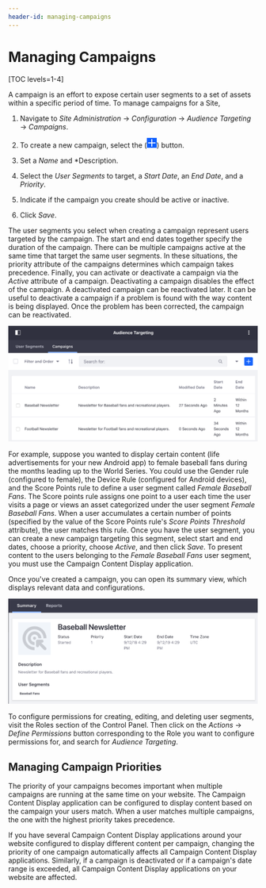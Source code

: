 ```yaml
---
header-id: managing-campaigns
---
```


# Managing Campaigns

[TOC levels=1-4]

A campaign is an effort to expose certain user segments to a set of
assets within a specific period of time. To manage campaigns for a Site,

1.  Navigate to *Site Administration* &rarr; *Configuration* &rarr; *Audience
    Targeting* &rarr; *Campaigns*.

2.  To create a new campaign, select the (![Add Campaign](../../images-dxp/icon-add.png)) button.

3.  Set a *Name* and *Description.

4.  Select the *User Segments* to target, a *Start Date*, an *End Date*, and
    a *Priority*.

5.  Indicate if the campaign you create should be active or inactive.

6.  Click *Save*.

The user segments you select when creating a campaign represent users targeted
by the campaign. The start and end dates together specify the duration of the
campaign. There can be multiple campaigns active at the same time that target
the same user segments. In these situations, the priority attribute of the
campaigns determines which campaign takes precedence. Finally, you can activate
or deactivate a campaign via the *Active* attribute of a campaign. Deactivating
a campaign disables the effect of the campaign. A deactivated campaign can be
reactivated later. It can be useful to deactivate a campaign if a problem is
found with the way content is being displayed. Once the problem has been
corrected, the campaign can be reactivated.

![Figure 1: Navigate to Site Administration and click *Configuration* &rarr; *Audience Targeting* &rarr; *Campaigns* to manage campaigns for a Site.](../../images-dxp/audience-targeting-user-campaigns.png)

For example, suppose you wanted to display certain content (life advertisements
for your new Android app) to female baseball fans during the months leading up
to the World Series. You could use the Gender rule (configured to female), the
Device Rule (configured for Android devices), and the Score Points rule to
define a user segment called *Female Baseball Fans*. The Score points rule
assigns one point to a user each time the user visits a page or views an asset
categorized under the user segment *Female Baseball Fans*. When a user
accumulates a certain number of points (specified by the value of the Score
Points rule's *Score Points Threshold* attribute), the user matches this rule.
Once you have the user segment, you can create a new campaign targeting
this segment, select start and end dates, choose a priority, choose *Active*,
and then click *Save*. To present content to the users belonging to the *Female
Baseball Fans* user segment, you must use the Campaign Content Display
application.

Once you've created a campaign, you can open its summary view, which displays
relevant data and configurations.

![Figure 2: Select a pre-existing campaign to view its Summary page.](../../images-dxp/campaign-summary.png)

To configure permissions for creating, editing, and deleting user segments,
visit the Roles section of the Control Panel. Then click on the *Actions* &rarr;
*Define Permissions* button corresponding to the Role you want to configure
permissions for, and search for *Audience Targeting*.

## Managing Campaign Priorities

The priority of your campaigns becomes important when multiple campaigns are
running at the same time on your website. The Campaign Content Display
application can be configured to display content based on the campaign your
users match. When a user matches multiple campaigns, the one with the highest
priority takes precedence. 
 
If you have several Campaign Content Display applications around your website
configured to display different content per campaign, changing the priority of
one campaign automatically affects all Campaign Content Display applications.
Similarly, if a campaign is deactivated or if a campaign's date range is
exceeded, all Campaign Content Display applications on your website are
affected.

